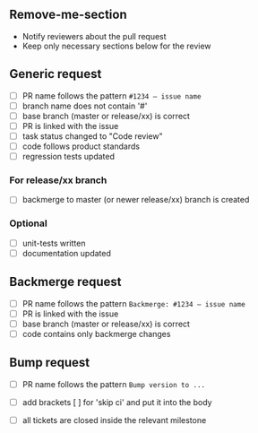 
## Remove-me-section
* Notify reviewers about the pull request
* Keep only necessary sections below for the review

## Generic request
- [ ] PR name follows the pattern `#1234 – issue name`
- [ ] branch name does not contain '#'
- [ ] base branch (master or release/xx) is correct
- [ ] PR is linked with the issue
- [ ] task status changed to "Code review"
- [ ] code follows product standards
- [ ] regression tests updated
### For release/xx branch
- [ ] backmerge to master (or newer release/xx) branch is created
### Optional
- [ ] unit-tests written
- [ ] documentation updated

## Backmerge request
- [ ] PR name follows the pattern `Backmerge: #1234 – issue name`
- [ ] PR is linked with the issue
- [ ] base branch (master or release/xx) is correct
- [ ] code contains only backmerge changes

## Bump request
- [ ] PR name follows the pattern `Bump version to ...`
- [ ] add brackets \[ \] for 'skip ci' and put it into the body
- [ ] all tickets are closed inside the relevant milestone

